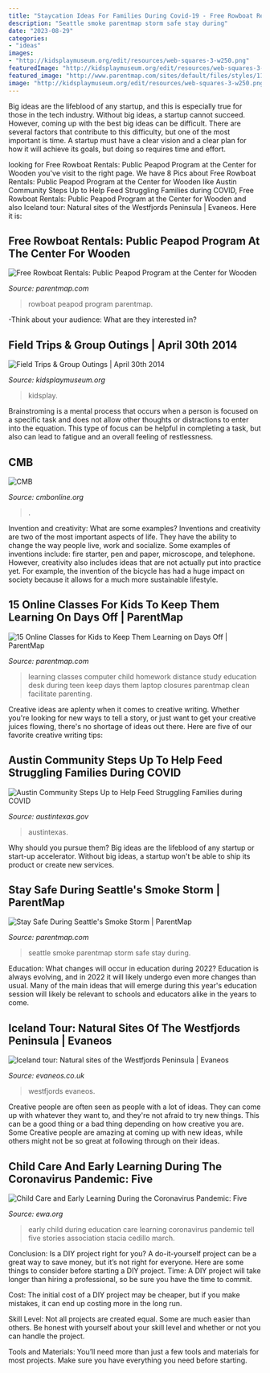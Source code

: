 ```yaml
---
title: "Staycation Ideas For Families During Covid-19 - Free Rowboat Rentals: Public Peapod Program At The Center For Wooden"
description: "Seattle smoke parentmap storm safe stay during"
date: "2023-08-29"
categories:
- "ideas"
images:
- "http://kidsplaymuseum.org/edit/resources/web-squares-3-w250.png"
featuredImage: "http://kidsplaymuseum.org/edit/resources/web-squares-3-w250.png"
featured_image: "http://www.parentmap.com/sites/default/files/styles/1180x660_scaled_cropped/public/images/event/IMG_8043_0.jpg?itok=sVEoKe7z"
image: "http://kidsplaymuseum.org/edit/resources/web-squares-3-w250.png"
---
```



Big ideas are the lifeblood of any startup, and this is especially true for those in the tech industry. Without big ideas, a startup cannot succeed. However, coming up with the best big ideas can be difficult. There are several factors that contribute to this difficulty, but one of the most important is time. A startup must have a clear vision and a clear plan for how it will achieve its goals, but doing so requires time and effort.

	

		
looking for Free Rowboat Rentals: Public Peapod Program at the Center for Wooden you've visit to the right page. We have 8 Pics about Free Rowboat Rentals: Public Peapod Program at the Center for Wooden like Austin Community Steps Up to Help Feed Struggling Families during COVID, Free Rowboat Rentals: Public Peapod Program at the Center for Wooden and also Iceland tour: Natural sites of the Westfjords Peninsula | Evaneos. Here it is:
		
    
## Free Rowboat Rentals: Public Peapod Program At The Center For Wooden

<img loading=lazy src="http://www.parentmap.com/sites/default/files/styles/1180x660_scaled_cropped/public/images/event/IMG_8043_0.jpg?itok=sVEoKe7z" onerror="this.onerror=null;this.src='https://tse3.mm.bing.net/th?id=OIP.0vWReIiwfMl9AelkDkTQAgHaEJ&amp;pid=15.1';" alt="Free Rowboat Rentals: Public Peapod Program at the Center for Wooden">

_Source: parentmap.com_

>rowboat peapod program parentmap. 

	

-Think about your audience: What are they interested in?

    
## Field Trips &amp; Group Outings | April 30th 2014

<img loading=lazy src="http://kidsplaymuseum.org/edit/resources/web-squares-3-w250.png" onerror="this.onerror=null;this.src='https://tse3.mm.bing.net/th?id=OIP.g67km7wCXGqzQcmVQjdtzAAAAA&amp;pid=15.1';" alt="Field Trips &amp; Group Outings | April 30th 2014">

_Source: kidsplaymuseum.org_

>kidsplay. 

	

Brainstroming is a mental process that occurs when a person is focused on a specific task and does not allow other thoughts or distractions to enter into the equation. This type of focus can be helpful in completing a task, but also can lead to fatigue and an overall feeling of restlessness.

    
## CMB

<img loading=lazy src="http://cmbonline.org/wp-content/uploads/2020/01/Chart1320.jpg" onerror="this.onerror=null;this.src='https://tse1.mm.bing.net/th?id=OIP.inJX25I6szR0ixFwa4DOLQAAAA&amp;pid=15.1';" alt="CMB">

_Source: cmbonline.org_

>. 

	

Invention and creativity: What are some examples?
Inventions and creativity are two of the most important aspects of life. They have the ability to change the way people live, work and socialize. Some examples of inventions include: fire starter, pen and paper, microscope, and telephone. However, creativity also includes ideas that are not actually put into practice yet. For example, the invention of the bicycle has had a huge impact on society because it allows for a much more sustainable lifestyle.

    
## 15 Online Classes For Kids To Keep Them Learning On Days Off | ParentMap

<img loading=lazy src="http://www.parentmap.com/sites/default/files/styles/1180x660_scaled_cropped/public/2019-02/girl-on-computer-istock.jpg?itok=XXP81SEY" onerror="this.onerror=null;this.src='https://tse1.mm.bing.net/th?id=OIP.7zqa84swRMPNYl0QGkKA-gHaEJ&amp;pid=15.1';" alt="15 Online Classes for Kids to Keep Them Learning on Days Off | ParentMap">

_Source: parentmap.com_

>learning classes computer child homework distance study education desk during teen keep days them laptop closures parentmap clean facilitate parenting. 

	

Creative ideas are aplenty when it comes to creative writing. Whether you're looking for new ways to tell a story, or just want to get your creative juices flowing, there's no shortage of ideas out there. Here are five of our favorite creative writing tips: 

    
## Austin Community Steps Up To Help Feed Struggling Families During COVID

<img loading=lazy src="https://austintexas.gov/sites/default/files/food.jpg" onerror="this.onerror=null;this.src='https://tse3.mm.bing.net/th?id=OIP.QpL9ez21h9AM3EQV9dOObQHaFT&amp;pid=15.1';" alt="Austin Community Steps Up to Help Feed Struggling Families during COVID">

_Source: austintexas.gov_

>austintexas. 

	

Why should you pursue them?
Big ideas are the lifeblood of any startup or start-up accelerator. Without big ideas, a startup won't be able to ship its product or create new services.

    
## Stay Safe During Seattle&#039;s Smoke Storm | ParentMap

<img loading=lazy src="http://www.parentmap.com/sites/default/files/styles/1180x660_scaled_cropped/public/2018-08/header_2.jpg?itok=n9HMzhhH" onerror="this.onerror=null;this.src='https://tse4.mm.bing.net/th?id=OIP.-2WVDiqkOvknJIT5HcCW8AHaEJ&amp;pid=15.1';" alt="Stay Safe During Seattle&#039;s Smoke Storm | ParentMap">

_Source: parentmap.com_

>seattle smoke parentmap storm safe stay during. 

	

Education: What changes will occur in education during 2022?
Education is always evolving, and in 2022 it will likely undergo even more changes than usual. Many of the main ideas that will emerge during this year's education session will likely be relevant to schools and educators alike in the years to come.

    
## Iceland Tour: Natural Sites Of The Westfjords Peninsula | Evaneos

<img loading=lazy src="https://static1.evcdn.net/images/reduction/1546699_w-1540_h-870_q-80_m-crop.jpg" onerror="this.onerror=null;this.src='https://tse2.mm.bing.net/th?id=OIP.VVqJlvhUMROeWfxmoI9kSgHaEL&amp;pid=15.1';" alt="Iceland tour: Natural sites of the Westfjords Peninsula | Evaneos">

_Source: evaneos.co.uk_

>westfjords evaneos. 

	

Creative people are often seen as people with a lot of ideas. They can come up with whatever they want to, and they're not afraid to try new things. This can be a good thing or a bad thing depending on how creative you are. Some Creative people are amazing at coming up with new ideas, while others might not be so great at following through on their ideas.

    
## Child Care And Early Learning During The Coronavirus Pandemic: Five

<img loading=lazy src="https://www.ewa.org/sites/main/files/imagecache/lightbox/main-images/36334842082_44b028e60b_c.jpg" onerror="this.onerror=null;this.src='https://tse1.mm.bing.net/th?id=OIP.JBb_hS-uzRcwBBJ351evygHaE8&amp;pid=15.1';" alt="Child Care and Early Learning During the Coronavirus Pandemic: Five">

_Source: ewa.org_

>early child during education care learning coronavirus pandemic tell five stories association stacia cedillo march. 

	

Conclusion: Is a DIY project right for you?
A do-it-yourself project can be a great way to save money, but it’s not right for everyone. Here are some things to consider before starting a DIY project.
Time: A DIY project will take longer than hiring a professional, so be sure you have the time to commit.

Cost: The initial cost of a DIY project may be cheaper, but if you make mistakes, it can end up costing more in the long run.

Skill Level: Not all projects are created equal. Some are much easier than others. Be honest with yourself about your skill level and whether or not you can handle the project.

Tools and Materials: You’ll need more than just a few tools and materials for most projects. Make sure you have everything you need before starting.

